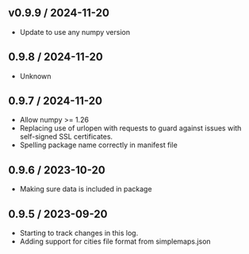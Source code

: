 ## v0.9.9 / 2024-11-20
 - Update to use any numpy version

## 0.9.8 / 2024-11-20
 - Unknown

## 0.9.7 / 2024-11-20
 - Allow numpy >= 1.26
 - Replacing use of urlopen with requests to guard against issues with self-signed SSL certificates.
 - Spelling package name correctly in manifest file

## 0.9.6 / 2023-10-20
 - Making sure data is included in package

## 0.9.5 / 2023-09-20
 - Starting to track changes in this log.
 - Adding support for cities file format from simplemaps.json

